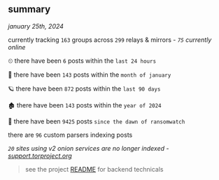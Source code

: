 
## summary
_january 25th, 2024_

currently tracking `163` groups across `299` relays & mirrors - _`75` currently online_

⏲ there have been `6` posts within the `last 24 hours`

🦈 there have been `143` posts within the `month of january`

🪐 there have been `872` posts within the `last 90 days`

🏚 there have been `143` posts within the `year of 2024`

🦕 there have been `9425` posts `since the dawn of ransomwatch`

there are `96` custom parsers indexing posts

_`20` sites using v2 onion services are no longer indexed - [support.torproject.org](https://support.torproject.org/onionservices/v2-deprecation/)_

> see the project [README](https://github.com/joshhighet/ransomwatch#ransomwatch--) for backend technicals
